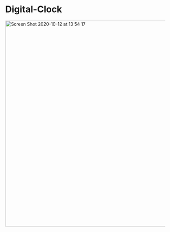 # Digital-Clock
<img width="649" alt="Screen Shot 2020-10-12 at 13 54 17" src="https://user-images.githubusercontent.com/61903198/95721837-e6b03c00-0c92-11eb-96e9-26d1a45e2aa6.png">

